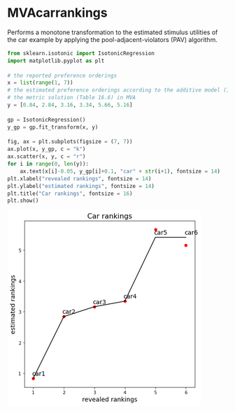 # MVAcarrankings
Performs a monotone transformation to the estimated stimulus utilities of the car example by applying the pool-adjacent-violators (PAV) algorithm.

```python
from sklearn.isotonic import IsotonicRegression
import matplotlib.pyplot as plt

# the reported preference orderings
x = list(range(1, 7))
# the estimated preference orderings according to the additive model (16.1) and 
# the metric solution (Table 16.6) in MVA
y = [0.84, 2.84, 3.16, 3.34, 5.66, 5.16]

gp = IsotonicRegression()
y_gp = gp.fit_transform(x, y)

fig, ax = plt.subplots(figsize = (7, 7))
ax.plot(x, y_gp, c = "k")
ax.scatter(x, y, c = "r")
for i in range(0, len(y)):
    ax.text(x[i]-0.05, y_gp[i]+0.1, "car" + str(i+1), fontsize = 14)
plt.xlabel("revealed rankings", fontsize = 14)
plt.ylabel("estimated rankings", fontsize = 14)
plt.title("Car rankings", fontsize = 16)
plt.show()
```
![MVAcarrankings](MVAcarrankings_python.png)